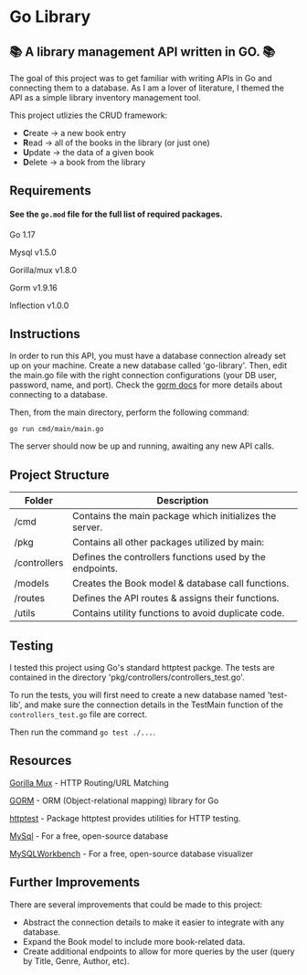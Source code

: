 # Go Library
## 📚 A library management API written in GO. 📚
The goal of this project was to get familiar with writing APIs in Go and 
connecting them to a database. As I am a lover of literature, I themed the
API as a simple library inventory management tool.

This project utlizies the CRUD framework:
- **C**reate -> a new book entry
- **R**ead -> all of the books in the library (or just one)
- **U**pdate -> the data of a given book
- **D**elete -> a book from the library

## Requirements
#### See the `go.mod` file for the full list of required packages.
Go 1.17

Mysql v1.5.0

Gorilla/mux v1.8.0

Gorm v1.9.16

Inflection v1.0.0

## Instructions
In order to run this API, you must have a database connection already set up on your machine. Create a new database called 'go-library'. Then, edit the
main.go file with the right connection configurations (your DB user, password, name, and port). Check the [gorm docs](https://gorm.io/docs/connecting_to_the_database.html) for more details about connecting to a database.

Then, from the main directory, perform the following command:

`go run cmd/main/main.go`

The server should now be up and running, awaiting any new API calls. 

## Project Structure

Folder | Description
--- | ---
/cmd | Contains the main package which initializes the server.
/pkg | Contains all other packages utilized by main:
/controllers | Defines the controllers functions used by the endpoints.
/models | Creates the Book model & database call functions.
/routes | Defines the API routes & assigns their functions.
/utils | Contains utility functions to avoid duplicate code.

## Testing
I tested this project using Go's standard httptest packge. The tests are contained in the directory 'pkg/controllers/controllers_test.go'.

To run the tests, you will first need to create a new database named 'test-lib', and make sure the connection details in the TestMain function of the `controllers_test.go` file are correct.

Then run the command `go test ./...`.

## Resources
[Gorilla Mux](https://pkg.go.dev/github.com/gorilla/mux) - HTTP Routing/URL Matching

[GORM](https://gorm.io/index.html) - ORM (Object-relational mapping) library for Go

[httptest](https://pkg.go.dev/net/http/httptest) - Package httptest provides utilities for HTTP testing.

[MySql](https://www.mysql.com/) - For a free, open-source database

[MySQLWorkbench](https://www.mysql.com/products/workbench/) - For a free, open-source database visualizer

## Further Improvements
There are several improvements that could be made to this project:
- Abstract the connection details to make it easier to integrate with any database.
- Expand the Book model to include more book-related data.
- Create additional endpoints to allow for more queries by the user (query by Title, Genre, Author, etc).
